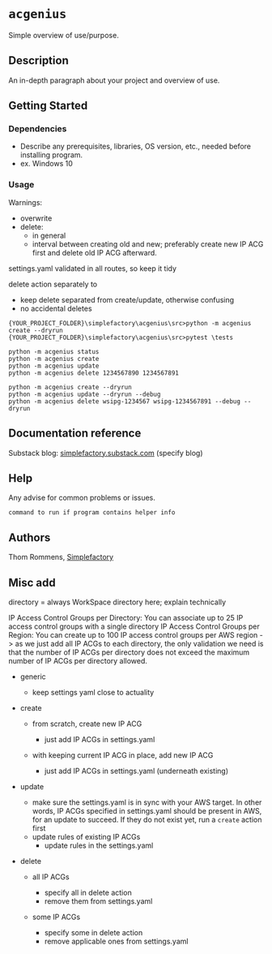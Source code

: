 # `acgenius`

Simple overview of use/purpose.

## Description

An in-depth paragraph about your project and overview of use.

## Getting Started

### Dependencies

* Describe any prerequisites, libraries, OS version, etc., needed before installing program.
* ex. Windows 10

### Usage

Warnings:
- overwrite
- delete:
    - in general
    - interval between creating old and new; preferably create new IP ACG first and delete old IP ACG afterward.

settings.yaml validated in all routes, so keep it tidy

delete action separately to
- keep delete separated from create/update, otherwise confusing
- no accidental deletes

`{YOUR_PROJECT_FOLDER}\simplefactory\acgenius\src>python -m acgenius create --dryrun`
`{YOUR_PROJECT_FOLDER}\simplefactory\acgenius\src>pytest \tests`

```
python -m acgenius status 
python -m acgenius create 
python -m acgenius update 
python -m acgenius delete 1234567890 1234567891

python -m acgenius create --dryrun
python -m acgenius update --dryrun --debug
python -m acgenius delete wsipg-1234567 wsipg-1234567891 --debug --dryrun 
```

## Documentation reference
Substack blog: [simplefactory.substack.com](https://simplefactory.substack.com)
(specify blog)


## Help

Any advise for common problems or issues.
```
command to run if program contains helper info
```

## Authors

Thom Rommens, [Simplefactory](https://simplefactory.substack.com)


## Misc add
directory = always WorkSpace directory here; explain technically

IP Access Control Groups per Directory: You can associate up to 25 IP access control groups with a single directory
IP Access Control Groups per Region: You can create up to 100 IP access control groups per AWS region
-> as we just add all IP ACGs to each directory, the only validation we need is that the number of IP ACGs per directory does not exceed the maximum number of IP ACGs per directory allowed.


- generic

    - keep settings yaml close to actuality

- create

    - from scratch, create new IP ACG
        - just add IP ACGs in settings.yaml

    - with keeping current IP ACG in place, add new IP ACG
        - just add IP ACGs in settings.yaml (underneath existing)

- update

    - make sure the settings.yaml is in sync with your AWS target. In other words,
    IP ACGs specified in settings.yaml should be present in AWS, for an update to succeed.
    If they do not exist yet, run a `create` action first
    - update rules of existing IP ACGs
        - update rules in the settings.yaml

- delete
    
    - all IP ACGs
        - specify all in delete action
        - remove them from settings.yaml

    - some IP ACGs
        - specify some in delete action
        - remove applicable ones from settings.yaml
